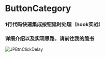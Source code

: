 # ButtonCategory

### 1行代码快速集成按钮延时处理（hook实战）
### 详细介绍以及实现思路，请前往我的[简书](http://www.jianshu.com/p/e791b7927f32)


![JPBtnClickDelay](http://upload-images.jianshu.io/upload_images/2122663-542d9c1148c40abb.gif?imageMogr2/auto-orient/strip)

